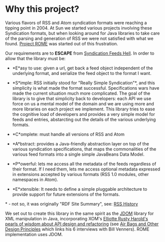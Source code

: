 # Why this project?


Various flavors of RSS and Atom syndication formats were reaching a tipping point in 2004. At Sun we started various projects involving these Syndication formats, but when looking around for Java libraries to take care of the parsing and generation of RSS we were not satisfied with what we found. [Project ROME](https://rometools.jira.com/) was started out of this frustration.



Our requirements are to **ESCAPE** from [Syndication Feeds Hell](http://blogs.sun.com/tucu/entry/syndication_feeds_hell). In order to allow that the library must be:


 
* \*E\*asy to use: given a url, get back a feed object independent of the underlying format, and serialize the feed object to the format I want.
 
* \*S\*imple: RSS initially stood for "Really Simple Syndication"\*, and this simplicity is what made the format successful. Specifications wars have made the current situation much more complicated. The goal of the library is to give that simplicity back to developers: each API we use force on us a mental model of the domain and we are using more and more libraries on each project we implement. This library tries to ease the cognitive load of developers and provides a very simple model for feeds and entries, abstarcting out the details of the various underlying formats.
 
* \*C\*omplete: must handle all versions of RSS and Atom
 
* \*A\*bstract: provides a Java\-friendly abstraction layer on top of the various syndication specifications, that maps the commonalities of the various feed formats into a single simple JavaBeans Data Model.
 
* \*P\*owerful: lets me access all the metadata of the feeds regardless of their format. If I need them, lets me access optional metadata expressed in extensions accepted by various formats (RSS 1.0 modules, other namespaces in Atom).
 
* \*E\*xtensible: It needs to define a simple pluggable architecture to provide support for future extensions of the formats.
 


\* \- not so, it was originally "RDF Site Summary", see: [RSS History](http://goatee.net/2003/rss-history.html)



We set out to create this library in the same spirit as the [JDOM](http://www.jdom.org/mission/index.html) library for XML manipulation in Java, incorporating XOM's [Elliotte Rusty Harold's pearls of wisdom about API design and refactoring](http://www.artima.com/intv/jdom.html) (see [Air Bags and Other Design Principles](http://www.artima.com/intv/airbags.html) which links his 6 interviews with Bill Venners). ROME implementation uses JDOM.

